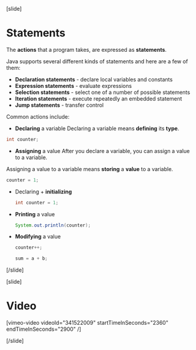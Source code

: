 [slide]
# Statements
The **actions** that a program takes, are expressed as **statements**. 

Java supports several different kinds of statements and here are a few of them:
  * **Declaration statements** - declare local variables and constants
  * **Expression statements** - evaluate expressions
  * **Selection statements** - select one of a number of possible statements
  * **Iteration statements** - execute repeatedly an embedded statement
  * **Jump statements** - transfer control
  
Common actions include:
-  **Declaring** a variable
  Declaring a variable means **defining** its **type**.
  ```java
  int counter;
  ```
-  **Assigning** a value
  After you declare a variable, you can assign a value to a variable. 
  
  Assigning a value to a variable means **storing** a **value** to a variable.
  ```java
  counter = 1;
  ```

- Declaring + **initializing**
  ```java
  int counter = 1;
  ```

- **Printing** a value
  ```java
  System.out.println(counter);
  ```

- **Modifying** a value
  ```java
  counter++;
  ```
  
  ```java
  sum = a + b;
  ```
[/slide]

[slide]
# Video
[vimeo-video videoId="341522009" startTimeInSeconds="2360" endTimeInSeconds="2900" /]

[/slide]